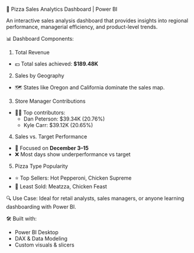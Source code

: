 🍕 Pizza Sales Analytics Dashboard | Power BI

An interactive sales analysis dashboard that provides insights into regional performance, managerial efficiency, and product-level trends.

📊 Dashboard Components:

 1. Total Revenue
- 💵 Total sales achieved: **$189.48K**

2. Sales by Geography
- 🗺️ States like Oregon and California dominate the sales map.

3. Store Manager Contributions
- 🧑‍💼 Top contributors:
  - Dan Peterson: $39.34K (20.76%)
  - Kyle Carr: $39.12K (20.65%)

4. Sales vs. Target Performance
- 📆 Focused on **December 3–15**
- ❌ Most days show underperformance vs target

5. Pizza Type Popularity
- ⭐ Top Sellers: Hot Pepperoni, Chicken Supreme
- 🚫 Least Sold: Meatzza, Chicken Feast

🔍 Use Case:
Ideal for retail analysts, sales managers, or anyone learning dashboarding with Power BI.

🛠️ Built with:
- Power BI Desktop
- DAX & Data Modeling
- Custom visuals & slicers

